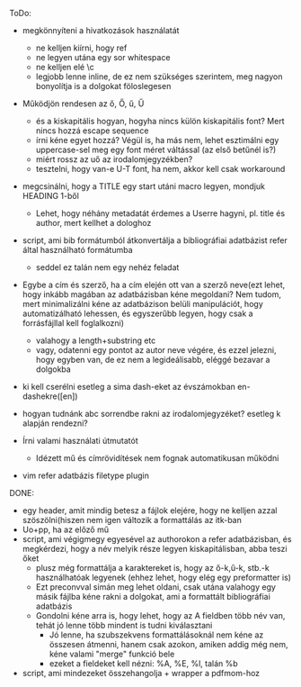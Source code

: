 ToDo:
- megkönnyíteni a hivatkozások használatát
     - ne kelljen kiírni, hogy ref
     - ne legyen utána egy sor whitespace
    - ne kelljen elé \c
    - legjobb lenne inline, de ez nem szükséges szerintem, meg nagyon bonyolítja is a dolgokat föloslegesen

- Működjön rendesen az ő, Ő, ű, Ű
     - és a kiskapitális hogyan, hogyha nincs külön kiskapitális font? Mert nincs hozzá escape sequence
     - írni kéne egyet hozzá? Végül is, ha más nem, lehet esztimálni egy uppercase-sel meg egy font méret váltással (az első betűnél is?)
    - miért rossz az uő az irodalomjegyzékben?
    - tesztelni, hogy van-e U-T font, ha nem, akkor kell csak workaround

- megcsinálni, hogy a TITLE egy start utáni macro legyen, mondjuk HEADING 1-ből
    - Lehet, hogy néhány metadatát érdemes a Userre hagyni, pl. title és author, mert kellhet a dologhoz

- script, ami bib formátumból átkonvertálja a bibliográfiai adatbázist refer által használható formátumba
    - seddel ez talán nem egy nehéz feladat

- Egybe a cím és szerző, ha a cím elején ott van a szerző neve(ezt lehet, hogy inkább magában az adatbázisban kéne megoldani? Nem tudom, mert minimalizálni kéne az adatbázison belüli manipulációt, hogy automatizálható lehessen, és egyszerűbb legyen, hogy csak a forrásfájllal kell foglalkozni)
    - valahogy a length+substring etc
    - vagy, odatenni egy pontot az autor neve végére, és ezzel jelezni, hogy egyben van, de ez nem a legideálisabb, eléggé bezavar a dolgokba

- ki kell cserélni esetleg a sima dash-eket az évszámokban en-dashekre(\[en])

- hogyan tudnánk abc sorrendbe rakni az irodalomjegyzéket? esetleg k alapján rendezni?

- Írni valami használati útmutatót
    - Idézett mű és címrövidítések nem fognak automatikusan működni

- vim refer adatbázis filetype plugin

DONE:
- egy header, amit mindig betesz a fájlok elejére, hogy ne kelljen azzal szöszölni(hiszen nem igen változik a formattálás az itk-ban
- Uo+pp, ha az előző mű
- script, ami végigmegy egyesével az authorokon a refer adatbázisban, és megkérdezi, hogy a név melyik része legyen kiskapitálisban, abba teszi őket
    - plusz még formattálja a karaktereket is, hogy az ő-k,ű-k, stb.-k használhatóak legyenek (ehhez lehet, hogy elég egy preformatter is)
    - Ezt preconvval simán meg lehet oldani, csak utána valahogy egy másik fájlba kéne rakni a dolgokat, ami a formattált bibliográfiai adatbázis
    - Gondolni kéne arra is, hogy lehet, hogy az A fieldben több név van, tehát jó lenne több mindent is tudni kiválasztani
        - Jó lenne, ha szubszekvens formattálásoknál nem kéne az összesen átmenni, hanem csak azokon, amiken addig még nem, kéne valami "merge" funkció bele
        - ezeket a fieldeket kell nézni: %A, %E, %l, talán %b
- script, ami mindezeket összehangolja + wrapper a pdfmom-hoz

